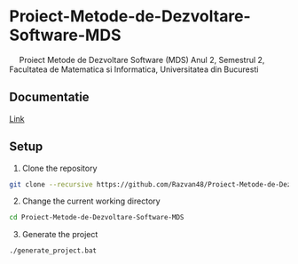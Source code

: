 # Proiect-Metode-de-Dezvoltare-Software-MDS

&emsp; Proiect Metode de Dezvoltare Software (MDS) Anul 2, Semestrul 2, Facultatea de Matematica si Informatica, Universitatea din Bucuresti <br/>

## Documentatie
[Link](https://github.com/Razvan48/Proiect-Metode-de-Dezvoltare-Software-MDS/wiki)

## Setup
1. Clone the repository
```sh
git clone --recursive https://github.com/Razvan48/Proiect-Metode-de-Dezvoltare-Software-MDS
```

2. Change the current working directory
```sh
cd Proiect-Metode-de-Dezvoltare-Software-MDS
```

3. Generate the project
```sh
./generate_project.bat
```
